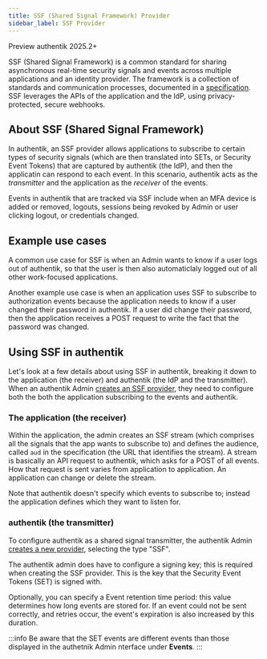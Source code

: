 ```yaml
---
title: SSF (Shared Signal Framework) Provider
sidebar_label: SSF Provider
---
```


<span class="badge badge--preview">Preview</span>
<span class="badge badge--version">authentik 2025.2+</span>
&nbsp;

SSF (Shared Signal Framework) is a common standard for sharing asynchronous real-time security signals and events across multiple applications and an identity provider. The framework is a collection of standards and communication processes, documented in a [specification](https://openid.net/specs/openid-sharedsignals-framework-1_0-ID3.html). SSF leverages the APIs of the application and the IdP, using privacy-protected, secure webhooks.

## About SSF (Shared Signal Framework)

In authentik, an SSF provider allows applications to subscribe to certain types of security signals (which are then translated into SETs, or Security Event Tokens) that are captured by authentik (the IdP), and then the applicatin can respond to each event. In this scenario, authentik acts as the *transmitter* and the application as the *receiver* of the events.

Events in authentik that are tracked via SSF include when an MFA device is added or removed, logouts, sessions being revoked by Admin or user clicking logout, or credentials changed.

## Example use cases

A common use case for SSF is when an Admin wants to know if a user logs out of authentik, so that the user is then also automaticlaly logged  out of all other work-focused applications.

Another example use case is when an application uses SSF to subscribe to authorization events because the application needs to know if a user changed their password in authentik. If a user did change their password, then the application receives a POST request to write the fact that the password was changed.

## Using SSF in authentik

Let's look at a few details about using SSF in authentik, breaking it down to the application (the receiver) and authentik (the IdP and the transmitter). When an authentik Admin [creates an SSF provider](./create-ssf-provider), they need to configure both the both the application subscribing to the events and authentik.

### The application (the receiver)

Within the application, the admin creates an SSF stream (which comprises all the signals that the app wants to subscribe to) and defines the audience, called `aud` in the specification (the URL that identifies the stream). A stream is basically an API request to authentik, which asks for a POST of all events. How that request is sent varies from application to application. An application can change or delete the stream.

Note that authentik doesn't specify which events to subscribe to; instead the application defines which they want to listen for.

### authentik (the transmitter)

To configure authentik as a shared signal transmitter, the authentik Admin [creates a new provider](./create-ssf-provider), selecting the type "SSF".

The authentik admin does have to configure a signing key; this is required when creating the SSF provider. This is the key that the Security Event Tokens (SET) is signed with.

Optionally, you can specify a Event retention time period: this value determines how long events are stored for. If an event could not be sent correctly, and retries occur, the event's expiration is also increased by this duration.

:::info
Be aware that the SET events are different events than those displayed in the authetnik Admin nterface under **Events**.
:::

